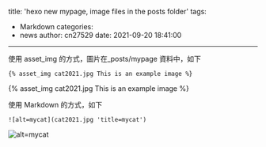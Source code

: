 title: 'hexo new mypage, image files in the posts folder'
tags:
  - Markdown
categories:
  - news
author: cn27529
date: 2021-09-20 18:41:00

---

使用 asset_img 的方式，圖片在\_posts/mypage 資料中，如下
```
{% asset_img cat2021.jpg This is an example image %}
```

{% asset_img cat2021.jpg This is an example image %}

使用 Markdown 的方式，如下
```
![alt=mycat](cat2021.jpg 'title=mycat')
```
![alt=mycat](images/cat2021.jpg 'title=mycat')


